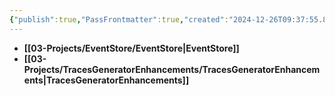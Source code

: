 ```yaml
---
{"publish":true,"PassFrontmatter":true,"created":"2024-12-26T09:37:55.829+05:30","updated":"2024-12-26T13:05:49.762+05:30"}
---
```




- **[[03-Projects/EventStore/EventStore\|EventStore]]**
- **[[03-Projects/TracesGeneratorEnhancements/TracesGeneratorEnhancements\|TracesGeneratorEnhancements]]**

